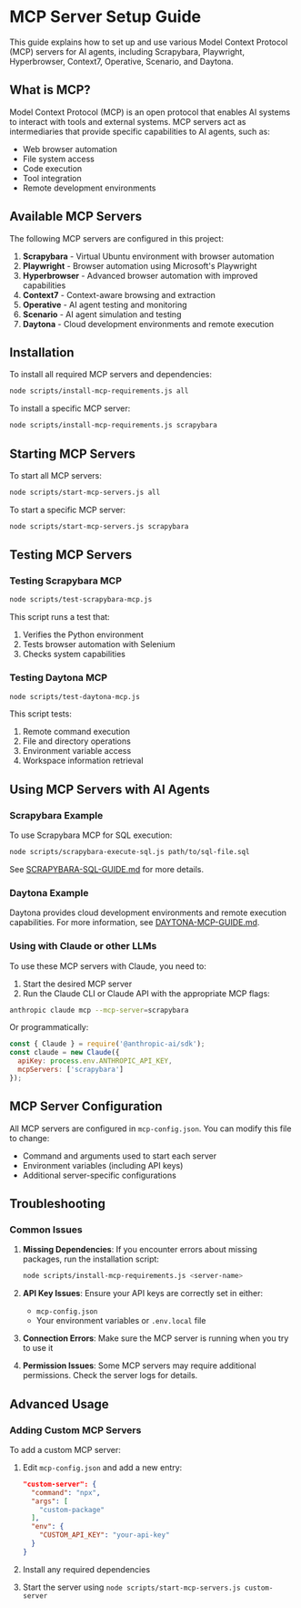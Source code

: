 # MCP Server Setup Guide

This guide explains how to set up and use various Model Context Protocol (MCP) servers for AI agents, including Scrapybara, Playwright, Hyperbrowser, Context7, Operative, Scenario, and Daytona.

## What is MCP?

Model Context Protocol (MCP) is an open protocol that enables AI systems to interact with tools and external systems. MCP servers act as intermediaries that provide specific capabilities to AI agents, such as:

- Web browser automation
- File system access
- Code execution
- Tool integration
- Remote development environments

## Available MCP Servers

The following MCP servers are configured in this project:

1. **Scrapybara** - Virtual Ubuntu environment with browser automation
2. **Playwright** - Browser automation using Microsoft's Playwright
3. **Hyperbrowser** - Advanced browser automation with improved capabilities
4. **Context7** - Context-aware browsing and extraction
5. **Operative** - AI agent testing and monitoring
6. **Scenario** - AI agent simulation and testing
7. **Daytona** - Cloud development environments and remote execution

## Installation

To install all required MCP servers and dependencies:

```bash
node scripts/install-mcp-requirements.js all
```

To install a specific MCP server:

```bash
node scripts/install-mcp-requirements.js scrapybara
```

## Starting MCP Servers

To start all MCP servers:

```bash
node scripts/start-mcp-servers.js all
```

To start a specific MCP server:

```bash
node scripts/start-mcp-servers.js scrapybara
```

## Testing MCP Servers

### Testing Scrapybara MCP

```bash
node scripts/test-scrapybara-mcp.js
```

This script runs a test that:
1. Verifies the Python environment
2. Tests browser automation with Selenium
3. Checks system capabilities

### Testing Daytona MCP

```bash
node scripts/test-daytona-mcp.js
```

This script tests:
1. Remote command execution
2. File and directory operations
3. Environment variable access
4. Workspace information retrieval

## Using MCP Servers with AI Agents

### Scrapybara Example

To use Scrapybara MCP for SQL execution:

```bash
node scripts/scrapybara-execute-sql.js path/to/sql-file.sql
```

See [SCRAPYBARA-SQL-GUIDE.md](./SCRAPYBARA-SQL-GUIDE.md) for more details.

### Daytona Example

Daytona provides cloud development environments and remote execution capabilities. For more information, see [DAYTONA-MCP-GUIDE.md](./DAYTONA-MCP-GUIDE.md).

### Using with Claude or other LLMs

To use these MCP servers with Claude, you need to:

1. Start the desired MCP server
2. Run the Claude CLI or Claude API with the appropriate MCP flags:

```bash
anthropic claude mcp --mcp-server=scrapybara
```

Or programmatically:

```javascript
const { Claude } = require('@anthropic-ai/sdk');
const claude = new Claude({
  apiKey: process.env.ANTHROPIC_API_KEY,
  mcpServers: ['scrapybara'] 
});
```

## MCP Server Configuration

All MCP servers are configured in `mcp-config.json`. You can modify this file to change:

- Command and arguments used to start each server
- Environment variables (including API keys)
- Additional server-specific configurations

## Troubleshooting

### Common Issues

1. **Missing Dependencies**: If you encounter errors about missing packages, run the installation script:
   ```bash
   node scripts/install-mcp-requirements.js <server-name>
   ```

2. **API Key Issues**: Ensure your API keys are correctly set in either:
   - `mcp-config.json`
   - Your environment variables or `.env.local` file

3. **Connection Errors**: Make sure the MCP server is running when you try to use it

4. **Permission Issues**: Some MCP servers may require additional permissions. Check the server logs for details.

## Advanced Usage

### Adding Custom MCP Servers

To add a custom MCP server:

1. Edit `mcp-config.json` and add a new entry:
   ```json
   "custom-server": {
     "command": "npx",
     "args": [
       "custom-package"
     ],
     "env": {
       "CUSTOM_API_KEY": "your-api-key"
     }
   }
   ```

2. Install any required dependencies
3. Start the server using `node scripts/start-mcp-servers.js custom-server`